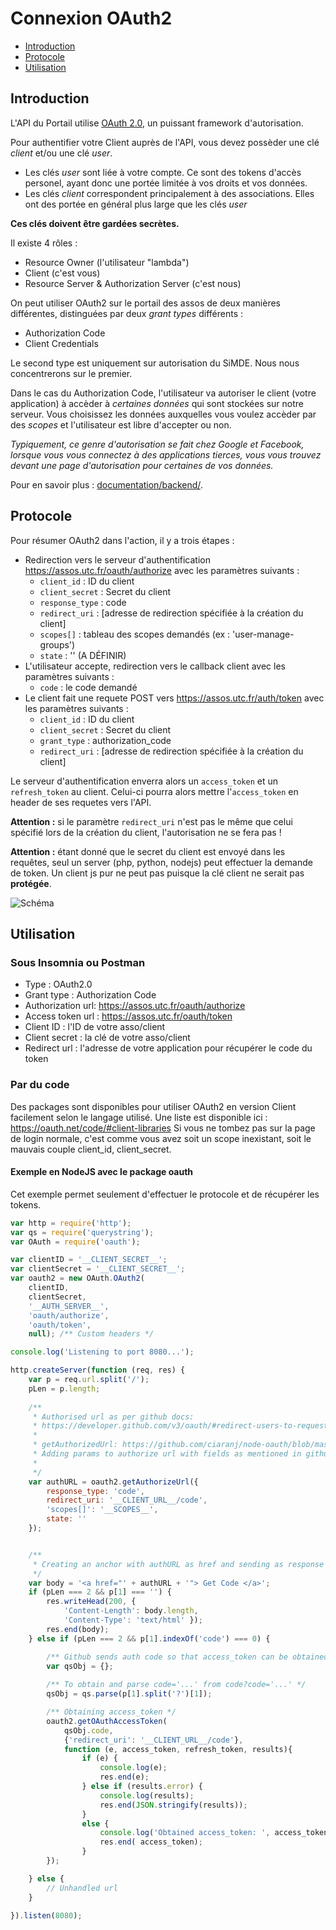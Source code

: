 # Connexion OAuth2

- [Introduction](#introduction)
- [Protocole](#protocole)
- [Utilisation](#utilisation)


## Introduction

L'API du Portail utilise [OAuth 2.0](https://oauth.net/2/), un puissant framework d'autorisation.

Pour authentifier votre Client auprès de l'API, vous devez possèder une clé _client_ et/ou une clé _user_.
- Les clés _user_ sont liée à votre compte. Ce sont des tokens d'accès personel, ayant donc une portée limitée à vos droits et vos données.
- Les clés _client_ correspondent principalement à des associations. Elles ont des portée en général plus large que les clés _user_

**Ces clés doivent être gardées secrètes.**

Il existe 4 rôles :

- Resource Owner (l'utilisateur "lambda")
- Client (c'est vous)
- Resource Server & Authorization Server (c'est nous)

On peut utiliser OAuth2 sur le portail des assos de deux manières différentes, distinguées par deux *grant types* différents :

- Authorization Code
- Client Credentials

Le second type est uniquement sur autorisation du SiMDE. Nous nous concentrerons sur le premier.

Dans le cas du Authorization Code, l'utilisateur va autoriser le client (votre application) à accèder à *certaines données* qui sont stockées sur notre serveur. Vous choisissez les données auxquelles vous voulez accèder par des *scopes* et l'utilisateur est libre d'accepter ou non.

*Typiquement, ce genre d'autorisation se fait chez Google et Facebook, lorsque vous vous connectez à des applications tierces, vous vous trouvez devant une page d'autorisation pour certaines de vos données.*

Pour en savoir plus : [documentation/backend/](../backend/readme.md).


## Protocole

Pour résumer OAuth2 dans l'action, il y a trois étapes :

- Redirection vers le serveur d'authentification https://assos.utc.fr/oauth/authorize avec les paramètres suivants :
    - `client_id` : ID du client
    - `client_secret` : Secret du client
    - `response_type` : code
    - `redirect_uri` : [adresse de redirection spécifiée à la création du client]
    - `scopes[]` : tableau des scopes demandés (ex : 'user-manage-groups')
    - `state` : '' (A DÉFINIR)
- L'utilisateur accepte, redirection vers le callback client avec les paramètres suivants :
    - `code` : le code demandé
- Le client fait une requete POST vers https://assos.utc.fr/auth/token avec les paramètres suivants :
    - `client_id` : ID du client
    - `client_secret` : Secret du client
    - `grant_type` : authorization_code
    - `redirect_uri` : [adresse de redirection spécifiée à la création du client]

Le serveur d'authentification enverra alors un `access_token` et un `refresh_token` au client. Celui-ci pourra alors mettre l'`access_token` en header de ses requetes vers l'API.

**Attention :** si le paramètre `redirect_uri` n'est pas le même que celui spécifié lors de la création du client, l'autorisation ne se fera pas !

**Attention :** étant donné que le secret du client est envoyé dans les requêtes, seul un server (php, python, nodejs) peut effectuer la demande de token. Un client js pur ne peut pas puisque la clé client ne serait pas **protégée**.

![Schéma](./schema_connexion_api.jpg)


## Utilisation

### Sous Insomnia ou Postman

- Type : OAuth2.0
- Grant type : Authorization Code
- Authorization url: https://assos.utc.fr/oauth/authorize
- Access token url : https://assos.utc.fr/oauth/token
- Client ID : l'ID de votre asso/client
- Client secret : la clé de votre asso/client
- Redirect url : l'adresse de votre application pour récupérer le code du token

### Par du code

Des packages sont disponibles pour utiliser OAuth2 en version Client facilement selon le langage utilisé.
Une liste est disponible ici : https://oauth.net/code/#client-libraries
Si vous ne tombez pas sur la page de login normale, c'est comme vous avez soit un scope inexistant, soit le mauvais couple client_id, client_secret.


#### Exemple en NodeJS avec le package oauth

Cet exemple permet seulement d'effectuer le protocole et de récupérer les tokens.

```js
var http = require('http');
var qs = require('querystring');
var OAuth = require('oauth');

var clientID = '__CLIENT_SECRET__';
var clientSecret = '__CLIENT_SECRET__';
var oauth2 = new OAuth.OAuth2(
    clientID, 
    clientSecret, 
    '__AUTH_SERVER__', 
    'oauth/authorize', 
    'oauth/token',
    null); /** Custom headers */

console.log('Listening to port 8080...');

http.createServer(function (req, res) {
    var p = req.url.split('/');
    pLen = p.length;
    
    /**
     * Authorised url as per github docs:
     * https://developer.github.com/v3/oauth/#redirect-users-to-request-github-access
     * 
     * getAuthorizedUrl: https://github.com/ciaranj/node-oauth/blob/master/lib/oauth2.js#L148
     * Adding params to authorize url with fields as mentioned in github docs
     *
     */
    var authURL = oauth2.getAuthorizeUrl({
        response_type: 'code',
        redirect_uri: '__CLIENT_URL__/code',
        'scopes[]': '__SCOPES__',
        state: ''
    });


    /**
     * Creating an anchor with authURL as href and sending as response
     */
    var body = '<a href="' + authURL + '"> Get Code </a>';
    if (pLen === 2 && p[1] === '') {
        res.writeHead(200, {
            'Content-Length': body.length,
            'Content-Type': 'text/html' });
        res.end(body);
    } else if (pLen === 2 && p[1].indexOf('code') === 0) {

        /** Github sends auth code so that access_token can be obtained */
        var qsObj = {};
        
        /** To obtain and parse code='...' from code?code='...' */
        qsObj = qs.parse(p[1].split('?')[1]); 

        /** Obtaining access_token */
        oauth2.getOAuthAccessToken(
            qsObj.code,
            {'redirect_uri': '__CLIENT_URL__/code'},
            function (e, access_token, refresh_token, results){
                if (e) {
                    console.log(e);
                    res.end(e);
                } else if (results.error) {
                    console.log(results);
                    res.end(JSON.stringify(results));
                }
                else {
                    console.log('Obtained access_token: ', access_token);
                    res.end( access_token);
                }
        });

    } else {
        // Unhandled url
    }

}).listen(8080);
```
